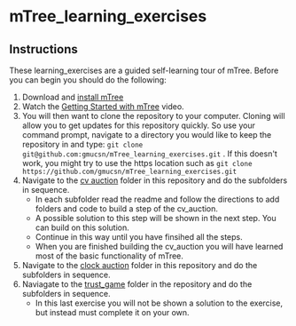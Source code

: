 # mTree_learning_exercises

<!---
Comment 1 - We should add a link to the videos that should be watched before they start the tutorial.

Comment 2 - Will we have a different file for each learning exercise?

Comment 3 - Something like instructions below.  All links are broken and need to be fixed.

Comment 4 - Should we have them fork this repo.  We obviously don't want them to make changes to this repo.  Or can we do this somehow on a cloned repo.
--->

## Instructions
These learning_exercises are a guided self-learning tour of mTree.  Before you can begin you should do the following:
1. Download and [install mTree]()
2. Watch the [Getting Started with mTree](https://www.youtube.com/watch?v=h_T-J4cR0Cs) video.
3. You will then want to clone the repository to your computer. Cloning will allow you to get updates for this repository quickly. So use your command prompt, navigate to a directory you would like to keep the repository in and type: `git clone git@github.com:gmucsn/mTree_learning_exercises.git` . If this doesn't work, you might try to use the https location such as `git clone https://github.com/gmucsn/mTree_learning_exercises.git`
4. Navigate to the [cv auction](https://github.com/gmucsn/mTree_learning_exercises/tree/main/basic_auctions) folder in this repository and do the subfolders in sequence.
    * In each subfolder read the readme and follow the directions to add folders and code to build a step of the cv_auction.
    * A possible solution to this step will be shown in the next step.  You can build on this solution. 
    * Continue in this way until you have finsihed all the steps.
    * When you are finished building the cv_auction you will have learned most of the basic functionality of mTree.
5. Navigate to the [clock auction](https://github.com/gmucsn/mTree_learning_exercises/tree/main/basic_clocks) folder in this repository and do the subfolders in sequence.
6. Naviagate to the [trust_game](https://github.com/gmucsn/mTree_learning_exercises/tree/main/basic_trust_game) folder in the repository and do the subfolders in sequence.  
    * In this last exercise you will not be shown a solution to the exercise, but instead must complete it on your own.   
